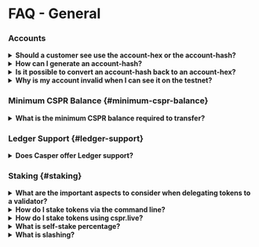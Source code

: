 # FAQ - General

### Accounts

<details>
 <summary><b>Should a customer see use the account-hex or the account-hash?</b></summary>
  
Exchange customers or end-users only need to see the <em>account-hex</em>. They do not need to know the <em>account_hash</em>. The <em>account_hash</em> is needed in the backend to verify transactions. 
Store the <em>account-hash</em> to query and monitor the account. Customers do not need to know this value, so to simplify their experience, we recommend storing both values and displaying only the <em>account-hex</em> value.

</details>

<details>
<summary><b>How can I generate an account-hash?</b></summary>

You must ensure the following prerequisites are met before you can generate an account hash:

1.  Set up your machine as per the [prerequisites](/workflow/setup.md)
2.  Get a _public key_ hex
3.  Use the Casper [command-line client](/workflow/setup#the-casper-command-line-client)

**Generating Account Hash**

To generate an account-hash use the following command:

```bash
casper-client account-address --public-key <PUBLIC KEY HEX CODE>
```

**Sample Output**

```bash
account-hash-a2c2a41c282452195e5dd267272d12ed3e991467a5f881aab96306bac1cec3e8
```

In the above output, `a2c2a41c282452195e5dd267272d12ed3e991467a5f881aab96306bac1cec3e8` is the account hash and the prefix `account-hash-` is used to make it a tight key.

</details>

<details>
<summary><b>Is it possible to convert an account-hash back to an account-hex?</b></summary>

An <em>account-hash</em> is a one-way hashed value of the <em>account-hex</em>. We refer to the <em>account-hex</em> as `public_key` and the <em>account-hash</em> as the `account_address`.

The <em>account-hex</em> originates with JS-SDK naming conventions. We store it and convert it to an <em>account-hash</em>. Using `account-address` within the Rust client generates an account hash from a given public key.

</details>

<details>
<summary><b>Why is my account invalid when I can see it on the testnet?</b></summary>

You must deposit tokens to activate it. You can request tokens from [CSPR Live](https://testnet.cspr.live/tools/faucet).

</details>

### Minimum CSPR Balance {#minimum-cspr-balance}

<details>
<summary><b>What is the minimum CSPR balance required to transfer?</b></summary>

An account cannot transfer less than 2.5 CSPR.

</details>

### Ledger Support {#ledger-support}

<details>

<summary><b>Does Casper offer Ledger support?</b></summary>

Yes. Follow [this guide](https://support.ledger.com/hc/en-us/articles/4416379141009-Casper-CSPR-?docs=true) to install the Casper app on your Ledger device to manage CSPR.

</details>

### Staking {#staking}

<details>

<summary><b>What are the important aspects to consider when delegating tokens to a validator?</b></summary>

Users should consider consistent uptime, prompt upgrades and commission rates when choosing a validator. Offline and out-of-date validators do not generate rewards.

Active engagement in the community is another important aspect.

</details>

<details>
<summary><b>How do I stake tokens via the command line?</b></summary>

Follow [the delegation workflow](/workflow/delegate/) to learn how to stake your tokens via the command line.

</details>

<details>
<summary><b>How do I stake tokens using cspr.live?</b></summary>

See [this article](/workflow/delegate-ui/).

</details>

<details>
<summary><b>What is self-stake percentage?</b></summary>

Self-stake is the amount of CSPR a validator personally staked on the network from their validating node, expressed as a percentage of the total amount of CSPR staked to that validator. Most validators choose to delegate their own tokens to their validating node as a security practice, which will show as a low self-stake percentage.

</details>

<details>
<summary><b>What is slashing?</b></summary>

Slashing is a penalty for inappropriate or malicious behavior. Ordinarily, the official node software will not act maliciously unless intentionally altered. When this happens, the validator in question gets slashed (Note: The network treats validator and delegator tokens equally).

Slashing is not currently enabled on the Casper Mainnet. If a validator behaves poorly on the network, they face eviction from the network and loss of rewards. When slashing is enabled, poor behavior will result in token removal. In this case, you will lose any rewards accrued during the eviction period.

</details>
